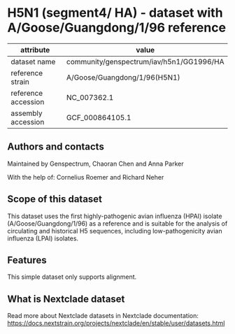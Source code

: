 # H5N1 (segment4/ HA) - dataset with A/Goose/Guangdong/1/96 reference

| attribute           | value                                    |
| ------------------- | ---------------------------------------- |
| dataset name        | community/genspectrum/iav/h5n1/GG1996/HA |
| reference strain    | A/Goose/Guangdong/1/96(H5N1)             |
| reference accession | NC_007362.1                              |
| assembly accession  | GCF_000864105.1                          |

## Authors and contacts

Maintained by Genspectrum, Chaoran Chen and Anna Parker

With the help of: Cornelius Roemer and Richard Neher

## Scope of this dataset

This dataset uses the first highly-pathogenic avian influenza (HPAI) isolate (A/Goose/Guangdong/1/96) as a reference and is suitable for the analysis of circulating and historical H5 sequences, including low-pathogenicity avian influenza (LPAI) isolates.

## Features

This simple dataset only supports alignment.

## What is Nextclade dataset

Read more about Nextclade datasets in Nextclade documentation: https://docs.nextstrain.org/projects/nextclade/en/stable/user/datasets.html
